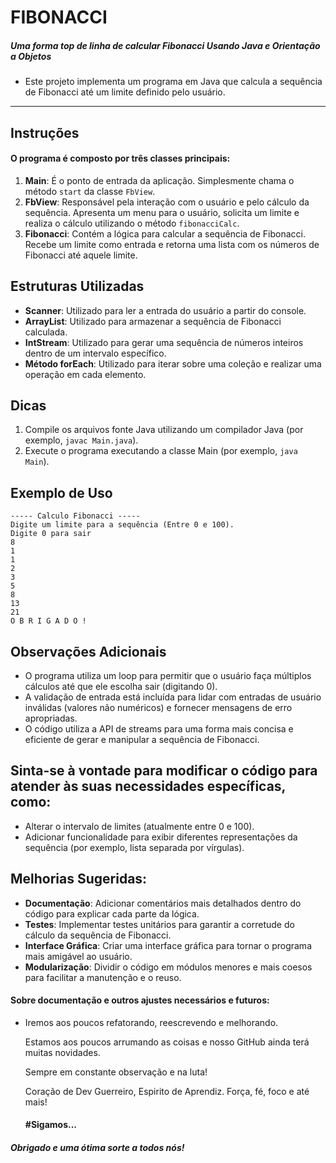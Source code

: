 # FIBONACCI

##### Uma forma top de linha de calcular Fibonacci Usando Java e Orientação a Objetos

- Este projeto implementa um programa em Java que calcula a sequência de Fibonacci até um limite definido pelo usuário.

------

## Instruções

#### O programa é composto por três classes principais:

1. **Main**: É o ponto de entrada da aplicação. Simplesmente chama o método `start` da classe `FbView`.
2. **FbView**: Responsável pela interação com o usuário e pelo cálculo da sequência. Apresenta um menu para o usuário, solicita um limite e realiza o cálculo utilizando o método `fibonacciCalc`.
3. **Fibonacci**: Contém a lógica para calcular a sequência de Fibonacci. Recebe um limite como entrada e retorna uma lista com os números de Fibonacci até aquele limite.

## Estruturas Utilizadas

- **Scanner**: Utilizado para ler a entrada do usuário a partir do console.
- **ArrayList**: Utilizado para armazenar a sequência de Fibonacci calculada.
- **IntStream**: Utilizado para gerar uma sequência de números inteiros dentro de um intervalo específico.
- **Método forEach**: Utilizado para iterar sobre uma coleção e realizar uma operação em cada elemento.

## Dicas

1. Compile os arquivos fonte Java utilizando um compilador Java (por exemplo, `javac Main.java`).
2. Execute o programa executando a classe Main (por exemplo, `java Main`).

## Exemplo de Uso
```
----- Calculo Fibonacci -----
Digite um limite para a sequência (Entre 0 e 100).
Digite 0 para sair
8
1
1
2
3
5
8
13
21
O B R I G A D O !
```

## Observações Adicionais

- O programa utiliza um loop para permitir que o usuário faça múltiplos cálculos até que ele escolha sair (digitando 0).
- A validação de entrada está incluída para lidar com entradas de usuário inválidas (valores não numéricos) e fornecer mensagens de erro apropriadas.
- O código utiliza a API de streams para uma forma mais concisa e eficiente de gerar e manipular a sequência de Fibonacci.

## Sinta-se à vontade para modificar o código para atender às suas necessidades específicas, como:

- Alterar o intervalo de limites (atualmente entre 0 e 100).
- Adicionar funcionalidade para exibir diferentes representações da sequência (por exemplo, lista separada por vírgulas).

## Melhorias Sugeridas:

- **Documentação**: 
Adicionar comentários mais detalhados dentro do código para explicar cada parte da lógica.
- **Testes**: 
Implementar testes unitários para garantir a corretude do cálculo da sequência de Fibonacci.
- **Interface Gráfica**: 
Criar uma interface gráfica para tornar o programa mais amigável ao usuário.
- **Modularização**: 
Dividir o código em módulos menores e mais coesos para facilitar a manutenção e o reuso.

#### Sobre documentação e outros ajustes necessários e futuros:
- Iremos aos poucos refatorando, reescrevendo e melhorando.

  Estamos aos poucos arrumando as coisas e nosso GitHub ainda terá muitas novidades.

  Sempre em constante observação e na luta!

  Coração de Dev Guerreiro,
  Espirito de Aprendiz.
  Força, fé, foco e até mais!

  #### #Sigamos...


##### Obrigado e uma ótima sorte a todos nós! 